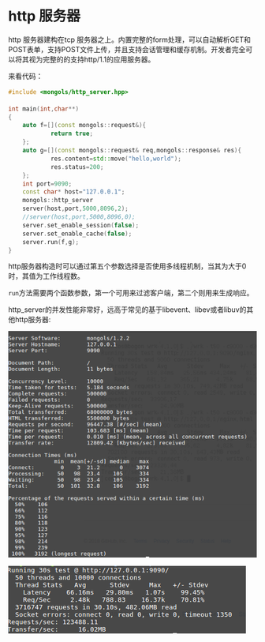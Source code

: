 # http 服务器

http 服务器建构在tcp 服务器之上。内置完整的form处理，可以自动解析GET和POST表单，支持POST文件上传，并且支持会话管理和缓存机制。开发者完全可以将其视为完整的的支持http/1.1的应用服务器。

来看代码：

```cpp
#include <mongols/http_server.hpp>

int main(int,char**)
{
	auto f=[](const mongols::request&){
		    return true;
	};
	auto g=[](const mongols::request& req,mongols::response& res){
		    res.content=std::move("hello,world");
		    res.status=200;
	};
	int port=9090;
	const char* host="127.0.0.1";
	mongols::http_server 
	server(host,port,5000,8096,2);
	//server(host,port,5000,8096,0);
	server.set_enable_session(false);
	server.set_enable_cache(false);
	server.run(f,g);
}

```

http服务器构造时可以通过第五个参数选择是否使用多线程机制，当其为大于0时，其值为工作线程数。

`run`方法需要两个函数参数，第一个可用来过滤客户端，第二个则用来生成响应。


http_server的并发性能非常好，远高于常见的基于libevent、libev或者libuv的其他http服务器:

![ab_http](image/ab_http.png)

![mongols](image/wrk_http.png)
